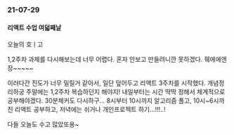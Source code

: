 ### 21-07-29
#### 리액트 수업 여덟째날

오늘의 호ㅣ고

1,2주차 과제를 다시해보는데 너무 어렵다.
혼자 안보고 만들려니깐 못하겠다. 줴에에엔장~~~~~

이러다간 진도가 너무 밀릴거 같아서,
일단 덮어두고 리액트 3주차를 시작했다.
개념정리하궁 주말에는 1,2주차 복습하던지 해야지!
내일부터는 시간 딱딱 정해서 체계적으로 공부해야겠다. 30분체커도 다시하구...
8시부터 10시까지 알고리즘 풀고, 
10시~6시까진 리액트 공부하고, 
저녁에는 쉬거나 개인프로젝트 하기...!!!..!

다들 오늘도 수고 많았또용~ 
